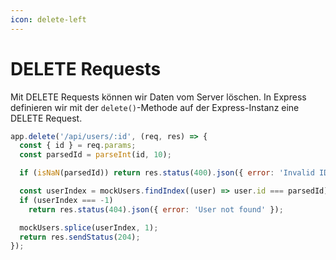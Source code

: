 ```yaml
---
icon: delete-left
---
```


# DELETE Requests

Mit DELETE Requests können wir Daten vom Server löschen. In Express definieren wir mit der `delete()`-Methode auf der Express-Instanz eine DELETE Request.

```javascript
app.delete('/api/users/:id', (req, res) => {
  const { id } = req.params;
  const parsedId = parseInt(id, 10);

  if (isNaN(parsedId)) return res.status(400).json({ error: 'Invalid ID' });

  const userIndex = mockUsers.findIndex((user) => user.id === parsedId);
  if (userIndex === -1)
    return res.status(404).json({ error: 'User not found' });

  mockUsers.splice(userIndex, 1);
  return res.sendStatus(204);
});
```

